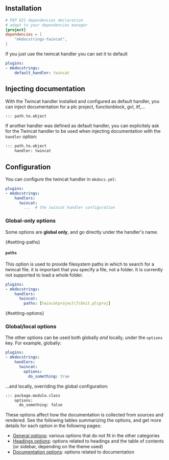 ## Installation


```toml title="pyproject.toml"
# PEP 621 dependencies declaration
# adapt to your dependencies manager
[project]
dependencies = [
    "mkdocstrings-twincat",
]
```

If you just use the twincat handler you can set it to default

```yaml title="mkdocs.yml"
plugins:
- mkdocstrings:
    default_handler: twincat
```

## Injecting documentation

With the Twincat handler installed and configured as default handler,
you can inject documentation for a plc project, functionblock, gvl, itf,...

```md
::: path.to.object
```

If another handler was defined as default handler,
you can explicitely ask for the Twincat handler to be used when injecting documentation
with the `handler` option:

```md
::: path.to.object
    handler: twincat
```

## Configuration

You can configure the twincat handler in `mkdocs.yml`:

```yaml title="mkdocs.yml"
plugins:
- mkdocstrings:
    handlers:
      twincat:
        ...  # the twincat handler configuration
```

### Global-only options

Some options are **global only**, and go directly under the handler's name.

[](){#setting-paths}
#### `paths`

This option is used to provide filesystem paths in which to search for a twincat file.
it is important that you specify a file, not a folder. It is currently not supported to load a whole folder. 

```yaml title="mkdocs.yml"
plugins:
- mkdocstrings:
    handlers:
      twincat:
        paths: [twincatproject\TcUnit.plcproj]
```


[](){#setting-options}
### Global/local options

The other options can be used both globally *and* locally, under the `options` key.
For example, globally:

```yaml title="mkdocs.yml"
plugins:
- mkdocstrings:
    handlers:
      twincat:
        options:
          do_something: true
```

...and locally, overriding the global configuration:

```md title="docs/some_page.md"
::: package.module.class
    options:
      do_something: false
```

These options affect how the documentation is collected from sources and rendered.
See the following tables summarizing the options, and get more details for each option
in the following pages:

- [General options](configuration/general.md): various options that do not fit in the other categories
- [Headings options](configuration/headings.md): options related to headings and the table of contents
    (or sidebar, depending on the theme used)
- [Documentation options](configuration/documentation.md): options related to documentation

